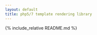 ```yaml
---
layout: default
title: php5/7 template rendering library
---
```


{% include_relative README.md %}
